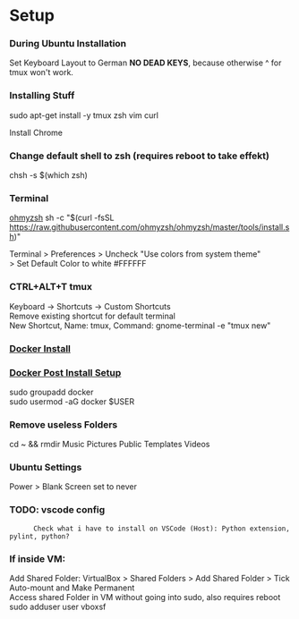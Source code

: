 # Setup

### During Ubuntu Installation
Set Keyboard Layout to German **NO DEAD KEYS**, because otherwise ^ for tmux won't work.

### Installing Stuff
sudo apt-get install -y tmux zsh vim curl

Install Chrome

### Change default shell to zsh  (requires reboot to take effekt)
chsh -s $(which zsh)

### Terminal
[ohmyzsh](https://github.com/ohmyzsh/ohmyzsh)
sh -c "$(curl -fsSL https://raw.githubusercontent.com/ohmyzsh/ohmyzsh/master/tools/install.sh)"

Terminal > Preferences > Uncheck "Use colors from system theme"  
                       > Set Default Color to white #FFFFFF
### CTRL+ALT+T tmux
Keyboard -> Shortcuts -> Custom Shortcuts  
Remove existing shortcut for default terminal  
New Shortcut, Name: tmux, Command: gnome-terminal -e "tmux new"

### [Docker Install](https://docs.docker.com/v17.09/engine/installation/linux/docker-ce/ubuntu/)
### [Docker Post Install Setup](https://docs.docker.com/install/linux/linux-postinstall/)
sudo groupadd docker  
sudo usermod -aG docker $USER

### Remove useless Folders
cd ~ && rmdir Music Pictures Public Templates Videos

### Ubuntu Settings
Power > Blank Screen set to never

### TODO: vscode config
          Check what i have to install on VSCode (Host): Python extension, pylint, python?

### If inside VM:

Add Shared Folder: VirtualBox > Shared Folders > Add Shared Folder > Tick Auto-mount and Make Permanent  
Access shared Folder in VM without going into sudo, also requires reboot  
sudo adduser user vboxsf

